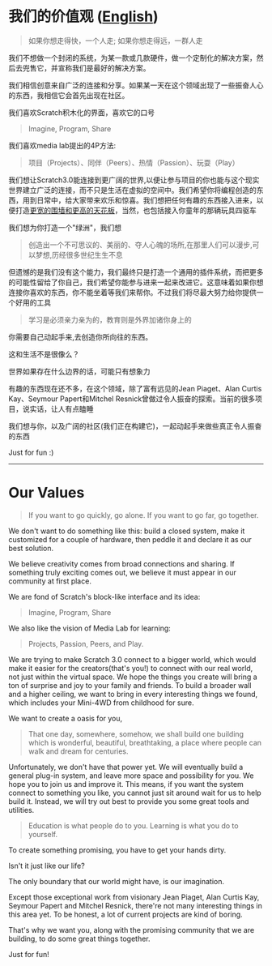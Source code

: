 # 我们的价值观 ([English](#our-values))

>  如果你想走得快，一个人走; 如果你想走得远，一群人走

我们不想做一个封闭的系统，为某一款或几款硬件，做一个定制化的解决方案，然后去兜售它，并宣称我们是最好的解决方案。

我们相信创意来自广泛的连接和分享。如果某一天在这个领域出现了一些振奋人心的东西，我相信它会首先出现在社区。

我们喜欢Scratch积木化的界面，喜欢它的口号

>  Imagine, Program, Share

我们喜欢media lab提出的4P方法:

>  项目（Projects）、同伴（Peers）、热情（Passion）、玩耍（Play）

我们想让Scratch3.0能连接到更广阔的世界,以便让参与项目的你也能与这个现实世界建立广泛的连接，而不只是生活在虚拟的空间中。我们希望你将编程创造的东西，用到日常中，给大家带来欢乐和惊喜。我们想把任何有趣的东西接入进来，以便打造[更宽的围墙和更高的天花板](https://wwj718.github.io/scratch.html)，当然，也包括接入你童年的那辆玩具四驱车

我们想为你打造一个"绿洲"，我们想

>  创造出一个不可思议的、美丽的、夺人心魄的场所,在那里人们可以漫步,可以梦想,历经很多世纪生生不息

但遗憾的是我们没有这个能力，我们最终只是打造一个通用的插件系统，而把更多的可能性留给了你自己，我们希望你能参与进来一起来改进它。这意味着如果你想连接你喜欢的东西，你不能坐着等我们来帮你。不过我们将尽最大努力给你提供一个好用的工具

>  学习是必须亲力亲为的，教育则是外界加诸你身上的

你需要自己动起手来,去创造你所向往的东西。

这和生活不是很像么？

世界如果存在什么边界的话，可能只有想象力

有趣的东西现在还不多，在这个领域，除了富有远见的Jean Piaget、Alan Curtis Kay、Seymour Papert和Mitchel Resnick曾做过令人振奋的探索。当前的很多项目，说实话，让人有点瞌睡

我们想与你，以及广阔的社区(我们正在构建它)，一起动起手来做些真正令人振奋的东西

Just for fun :)

---

# Our Values 

>  If you want to go quickly, go alone. If you want to go far, go together.

We don't want to do something like this: build a closed system, make it customized for a couple of hardware, then peddle it and declare it as our best solution.

We believe creativity comes from broad connections and sharing. If something truly exciting comes out, we believe it must appear in our community at first place.

We are fond of Scratch's block-like interface and its idea:

>  Imagine, Program, Share

We also like the vision of Media Lab for learning:

> Projects, Passion, Peers, and Play.

We are trying to make Scratch 3.0 connect to a bigger world, which would make it easier for the creators(that's you!) to connect with our real world, not just within the virtual space. We hope the things you create will bring a ton of surprise and joy to your family and friends. To build a broader wall and a higher ceiling, we want to bring in every interesting things we found,  which includes your Mini-4WD from childhood for sure.

We want to create a oasis for you,

> That one day, somewhere, somehow, we shall build one building which is wonderful, beautiful, breathtaking, a place where people can walk and dream for centuries.

Unfortunately, we don't have that power yet. We will eventually build a general plug-in system, and leave more space and possibility for you. We hope you to join us and improve it. This means, if you want the system connect to something you like, you cannot just sit around wait for us to help build it. Instead, we will try out best to provide you some great tools and utilities.

> Education is what people do to you. Learning is what you do to yourself.

To create something promising, you have to get your hands dirty.

Isn't it just like our life?

The only boundary that our world might have, is our imagination.

Except those exceptional work from visionary Jean Piaget, Alan Curtis Kay, Seymour Papert and Mitchel Resnick, there're not many interesting things in this area yet. To be honest, a lot of current projects are kind of boring.

That's why we want you, along with the promising community that we are building, to do  some great things together.

Just for fun!